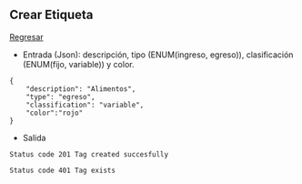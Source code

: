 ## Crear Etiqueta
[Regresar](.)

- Entrada (Json): descripción, tipo (ENUM(ingreso, egreso)), clasificación (ENUM(fijo, variable)) y color.
```
{
	"description": "Alimentos",
	"type": "egreso",
	"classification": "variable",
	"color":"rojo"
}
```

- Salida
```
Status code 201 Tag created succesfully

Status code 401 Tag exists
```
